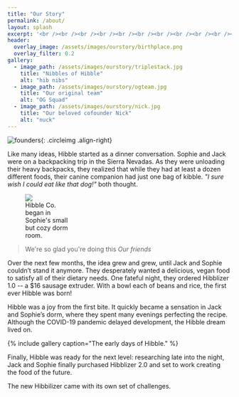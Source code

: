 ```yaml
---
title: "Our Story"
permalink: /about/
layout: splash
excerpt: '<br /><br /><br /><br /><br /><br /><br /><br /><br /><br /><br />'
header:
  overlay_image: /assets/images/ourstory/birthplace.png
  overlay_filter: 0.2
gallery:
  - image_path: /assets/images/ourstory/triplestack.jpg
    title: "Nibbles of Hibble"
    alt: "hib nibs"
  - image_path: /assets/images/ourstory/ogteam.jpg
    title: "Our original team"
    alt: "OG Squad"
  - image_path: /assets/images/ourstory/nick.jpg
    title: "Our beloved cofounder Nick"
    alt: "nuck"
---
```


![founders](/assets/images/ourstory/founders.png){: .circleimg .align-right}

Like many ideas, Hibble started as a dinner conversation. Sophie and Jack were on a backpacking trip in the Sierra Nevadas. As they were unloading their heavy backpacks, they realized that while they had at least a dozen different foods, their canine companion had just one bag of kibble. *"I sure wish I could eat like that dog!"* both thought.

<figure style="width:20%;" class="align-left">
<img src="/assets/images/ourstory/oldendays.png" />
<figcaption>Hibble Co. began in Sophie's small but cozy dorm room.</figcaption>
</figure>

> We're so glad you're doing this <cite> Our friends </cite>

Over the next few months, the idea grew and grew, until Jack and Sophie couldn’t stand it anymore. They desperately wanted a delicious, vegan food to satisfy all of their dietary needs. One fateful night, they ordered Hibblizer 1.0 -- a $16 sausage extruder. With a bowl each of beans and rice, the first ever Hibble was born!

Hibble was a joy from the first bite. It quickly became a sensation in Jack and Sophie’s dorm, where they spent many evenings perfecting the recipe. Although the COVID-19 pandemic delayed development, the Hibble dream lived on. 

{% include gallery caption="The early days of Hibble." %}

Finally, Hibble was ready for the next level: researching late into the night, Jack and Sophie finally purchased Hibblizer 2.0 and set to work creating the food of the future.

The new Hibbilizer came with its own set of challenges. 

